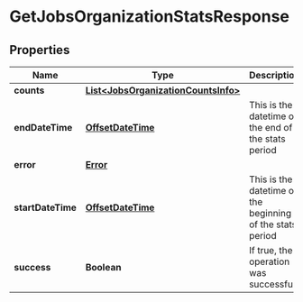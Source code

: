 

# GetJobsOrganizationStatsResponse

## Properties

Name | Type | Description | Notes
------------ | ------------- | ------------- | -------------
**counts** | [**List&lt;JobsOrganizationCountsInfo&gt;**](JobsOrganizationCountsInfo.md) |  |  [optional]
**endDateTime** | [**OffsetDateTime**](OffsetDateTime.md) | This is the datetime of the end of the stats period |  [optional]
**error** | [**Error**](Error.md) |  |  [optional]
**startDateTime** | [**OffsetDateTime**](OffsetDateTime.md) | This is the datetime of the beginning of the stats period |  [optional]
**success** | **Boolean** | If true, the operation was successful. |  [optional]



